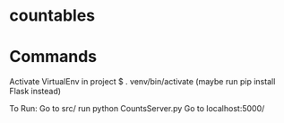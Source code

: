 # countables

# Commands
Activate VirtualEnv in project
$ . venv/bin/activate
(maybe run pip install Flask instead)

To Run:
Go to src/
run python CountsServer.py
Go to localhost:5000/
